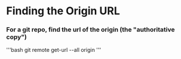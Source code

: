 # Finding the Origin URL 

### For a git repo, find the url of the origin (the "authoritative copy")

'''bash
  git remote get-url --all origin
'''
